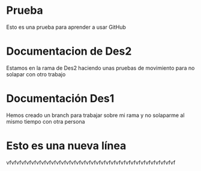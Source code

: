 # Prueba
Esto es una prueba para aprender a usar GitHub

# Documentacion de Des2
Estamos en la rama de Des2 haciendo unas pruebas de movimiento para no solapar con otro trabajo
# Documentación Des1
Hemos creado un branch para trabajar sobre mi rama y no solaparme al mismo tiempo con otra persona

# Esto es una nueva línea
vfvfvfvfvfvfvfvfvfvfvfvfvfvfvfvfvfvfvfvfvfvfvfvfvfvfvfvfvfvfvfvfvfvf